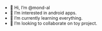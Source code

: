 - 👋 Hi, I’m @mond-al
- 👀 I’m interested in android apps.
- 🌱 I’m currently learning everything.
- 💞️ I’m looking to collaborate on toy project.
